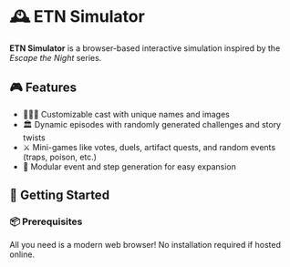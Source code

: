 # 🕰️ ETN Simulator

**ETN Simulator** is a browser-based interactive simulation inspired by the *Escape the Night* series.

## 🎮 Features

- 🧑‍🤝‍🧑 Customizable cast with unique names and images
- 🏛️ Dynamic episodes with randomly generated challenges and story twists
- ⚔️ Mini-games like votes, duels, artifact quests, and random events (traps, poison, etc.)
- 🧩 Modular event and step generation for easy expansion

## 🚀 Getting Started

### 📦 Prerequisites

All you need is a modern web browser! No installation required if hosted online.
